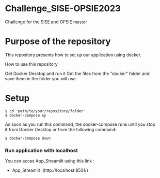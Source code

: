 # Challenge_SISE-OPSIE2023
Challenge for the SISE and OPSIE master 

# Purpose of the repository
This repository presents how to set up our application using docker.

How to use this repository

Get Docker Desktop and run it
Get the files from the "docker" folder and save them in the folder you will use.
# Setup
```
$ cd 'path/to/your/repository/folder'
$ docker-compose up
```
As soon as you run this command, the docker-compose runs until you stop it from Docker Desktop or from the following command: 

```
$ docker-compose down
```

### Run application with localhost

You can acces App_Streamlit using this link : 

* App_Streamlit :(http://localhost:8501/)
